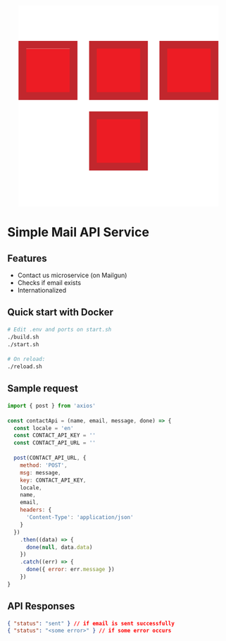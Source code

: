 <p align="center">
  <a href="https://talaikis.com/">
    <img alt="Talaikis Ltd." src="https://github.com/TalaikisInc/talaikis.com_react/blob/master/media/logo.png" width="455">
  </a>
</p>

# Simple Mail API Service

## Features

* Contact us microservice (on Mailgun)
* Checks if email exists
* Internationalized

## Quick start with Docker

```bash
# Edit .env and ports on start.sh
./build.sh
./start.sh

# On reload:
./reload.sh
```

## Sample request

```js
import { post } from 'axios'

const contactApi = (name, email, message, done) => {
  const locale = 'en'
  const CONTACT_API_KEY = ''
  const CONTACT_API_URL = ''

  post(CONTACT_API_URL, {
    method: 'POST',
    msg: message,
    key: CONTACT_API_KEY,
    locale,
    name,
    email,
    headers: {
      'Content-Type': 'application/json'
    }
  })
    .then((data) => {
      done(null, data.data)
    })
    .catch((err) => {
      done({ error: err.message })
    })
}
```

## API Responses

```json
{ "status": "sent" } // if email is sent successfully
{ "status": "<some error>" } // if some error occurs
```
